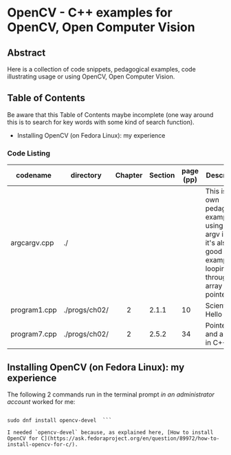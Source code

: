 # OpenCV - C++ examples for OpenCV, Open Computer Vision

## Abstract

Here is a collection of code snippets, pedagogical examples, code illustrating usage or using OpenCV, Open Computer Vision.

## Table of Contents  
Be aware that this Table of Contents maybe incomplete (one way around this is to search for key words with some kind of search function).  

- Installing OpenCV (on Fedora Linux): my experience

### Code Listing

| codename        | directory      | Chapter | Section | page (pp) | Description            |
| --------------- | -------------- | :-----: | ------- | --------- | ---------------------- |
| argcargv.cpp    | ./             |         |         |           | This is my own pedagogical example of using argc, argv in C++; it's also a good example of looping through an array as a pointer |
| program1.cpp    | ./progs/ch02/  | 2       | 2.1.1   | 10        | Scientific Hello World!|
| program7.cpp    | ./progs/ch02/  | 2       | 2.5.2   | 34        | Pointers and arrays in C++ |

## Installing OpenCV (on Fedora Linux): my experience

The following 2 commands run in the terminal prompt *in an administrator account* worked for me:

```sudo dnf install opencv

sudo dnf install opencv-devel  ```

I needed `opencv-devel` because, as explained here, [How to install OpenCV for C](https://ask.fedoraproject.org/en/question/89972/how-to-install-opencv-for-c/).

